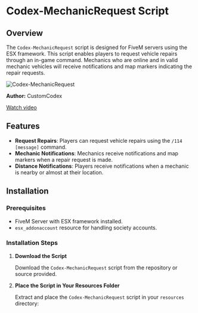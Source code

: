 # Codex-MechanicRequest Script

## Overview

The `Codex-MechanicRequest` script is designed for FiveM servers using the ESX framework. This script enables players to request vehicle repairs through an in-game command. Mechanics who are online and in valid mechanic vehicles will receive notifications and map markers indicating the repair requests.

![Codex-MechanicRequest](https://i.imgur.com/Oa7k8hI.png)

**Author:** CustomCodex

[Watch video](https://youtu.be/H-AC7FVyRyM)

## Features

- **Request Repairs**: Players can request vehicle repairs using the `/114 [message]` command.
- **Mechanic Notifications**: Mechanics receive notifications and map markers when a repair request is made.
- **Distance Notifications**: Players receive notifications when a mechanic is nearby or almost at their location.

## Installation

### Prerequisites

- FiveM Server with ESX framework installed.
- `esx_addonaccount` resource for handling society accounts.

### Installation Steps

1. **Download the Script**

   Download the `Codex-MechanicRequest` script from the repository or source provided.

2. **Place the Script in Your Resources Folder**

   Extract and place the `Codex-MechanicRequest` script in your `resources` directory:


